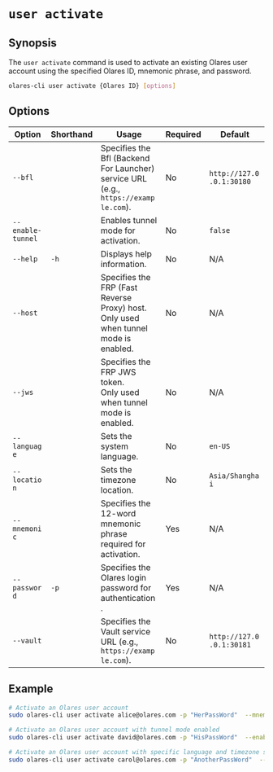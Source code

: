 # `user activate`

## Synopsis

The `user activate` command is used to activate an existing Olares user account using the specified Olares ID, mnemonic phrase, and password.

```bash
olares-cli user activate {Olares ID} [options]
```

## Options

<table style="width:100%; table-layout:fixed; border-collapse:collapse;">
  <colgroup>
    <col style="width: 16%;" />  
    <col style="width: 8%;" />   
    <col style="width: 35%;" />   
    <col style="width: 10%;" />   
    <col style="width: 30%;" />  
  </colgroup>
  <thead>
    <tr>
      <th>Option</th>
      <th>Shorthand</th>
      <th>Usage</th>
      <th>Required</th>
      <th>Default</th>
    </tr>
  </thead>
    <tbody>
    <tr>
      <td style="text-align:left; word-break:break-word;"><code>--bfl</code></td>
      <td style="text-align:left; word-break:break-word;"></td>
      <td style="text-align:left; word-break:break-word;">Specifies the Bfl (Backend For Launcher) service URL (e.g., <code>https://example.com</code>).</td>
      <td style="text-align:left; word-break:break-word;">No</td>
      <td style="text-align:left; word-break:break-word;"><code>http://127.0.0.1:30180</code></td>
    </tr>
    <tr>
      <td style="text-align:left; word-break:break-word;"><code>--enable-tunnel</code></td>
      <td style="text-align:left; word-break:break-word;"></td>
      <td style="text-align:left; word-break:break-word;">Enables tunnel mode for activation.</td>
      <td style="text-align:left; word-break:break-word;">No</td>
      <td style="text-align:left; word-break:break-word;"><code>false</code></td>
    </tr>
    <tr>
      <td style="text-align:left; word-break:break-word;"><code>--help</code></td>
      <td style="text-align:left; word-break:break-word;"><code>-h</code></td>
      <td style="text-align:left; word-break:break-word;">Displays help information.</td>
      <td style="text-align:left; word-break:break-word;">No</td>
      <td style="text-align:left; word-break:break-word;">N/A</td>
    </tr>
    <tr>
      <td style="text-align:left; word-break:break-word;"><code>--host</code></td>
      <td style="text-align:left; word-break:break-word;"></td>
      <td style="text-align:left; word-break:break-word;">Specifies the FRP (Fast Reverse Proxy) host. <br>Only used when tunnel mode is enabled.</td>
      <td style="text-align:left; word-break:break-word;">No</td>
      <td style="text-align:left; word-break:break-word;">N/A</td>
    </tr>
    <tr>
      <td style="text-align:left; word-break:break-word;"><code>--jws</code></td>
      <td style="text-align:left; word-break:break-word;"></td>
      <td style="text-align:left; word-break:break-word;">Specifies the FRP JWS token. <br>Only used when tunnel mode is enabled.</td>
      <td style="text-align:left; word-break:break-word;">No</td>
      <td style="text-align:left; word-break:break-word;">N/A</td>
    </tr>
    <tr>
      <td style="text-align:left; word-break:break-word;"><code>--language</code></td>
      <td style="text-align:left; word-break:break-word;"></td>
      <td style="text-align:left; word-break:break-word;">Sets the system language.</td>
      <td style="text-align:left; word-break:break-word;">No</td>
      <td style="text-align:left; word-break:break-word;"><code>en-US</code></td>
    </tr>
    <tr>
      <td style="text-align:left; word-break:break-word;"><code>--location</code></td>
      <td style="text-align:left; word-break:break-word;"></td>
      <td style="text-align:left; word-break:break-word;">Sets the timezone location.</td>
      <td style="text-align:left; word-break:break-word;">No</td>
      <td style="text-align:left; word-break:break-word;"><code>Asia/Shanghai</code></td>
    </tr>
    <tr>
      <td style="text-align:left; word-break:break-word;"><code>--mnemonic</code></td>
      <td style="text-align:left; word-break:break-word;"></td>
      <td style="text-align:left; word-break:break-word;">Specifies the 12-word mnemonic phrase required for activation.</td>
      <td style="text-align:left; word-break:break-word;">Yes</td>
      <td style="text-align:left; word-break:break-word;">N/A</td>
    </tr>
    <tr>
      <td style="text-align:left; word-break:break-word;"><code>--password</code></td>
      <td style="text-align:left; word-break:break-word;"><code>-p</code></td>
      <td style="text-align:left; word-break:break-word;">Specifies the Olares login password for authentication.</td>
      <td style="text-align:left; word-break:break-word;">Yes</td>
      <td style="text-align:left; word-break:break-word;">N/A</td>
    </tr>
    <tr>
      <td style="text-align:left; word-break:break-word;"><code>--vault</code></td>
      <td style="text-align:left; word-break:break-word;"></td>
      <td style="text-align:left; word-break:break-word;">Specifies the Vault service URL (e.g., <code>https://example.com</code>).</td>
      <td style="text-align:left; word-break:break-word;">No</td>
      <td style="text-align:left; word-break:break-word;"><code>http://127.0.0.1:30181</code></td>
    </tr>
  </tbody>
</table>

## Example

```bash
# Activate an Olares user account
sudo olares-cli user activate alice@olares.com -p "HerPassWord"  --mnemonic "apple banana cherry door eagle forest grape house island jacket kite lemon"

# Activate an Olares user account with tunnel mode enabled
sudo olares-cli user activate david@olares.com -p "HisPassWord"  --enable-tunnel --host "frp-gateway.olares.com"  --jws "eyJhbGciOiJIUzI1NiIsInR5cCI6IkpXVCJ9.demo.signature"  --bfl http://127.0.0.1:30180 --vault http://127.0.0.1:30180/server  --mnemonic "apple banana cherry door eagle forest grape house island jacket kite lemon"

# Activate an Olares user account with specific language and timezone settings
sudo olares-cli user activate carol@olares.com -p "AnotherPassWord"  --mnemonic "alpha beta gamma delta epsilon zeta eta theta iota kappa lambda mu"  --language "en-US" --location "America/New_York"
```